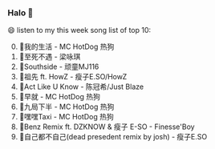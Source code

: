 

### Halo 👋

😄 listen to my this week song list of top 10:

0. 🌈我的生活 - MC HotDog 热狗
1. 🌈至死不遇 - 梁咏琪
2. 🌈Southside - 顽童MJ116
3. 🌈祖先 ft. HowZ - 瘦子E.SO/HowZ
4. 🌈Act Like U Know - 陈冠希/Just Blaze
5. 🌈早就 - MC HotDog 热狗
6. 🌈九局下半 - MC HotDog 热狗
7. 🌈嘿嘿Taxi - MC HotDog 热狗
8. 🌈Benz Remix ft. DZKNOW & 瘦子 E-SO - Finesse'Boy
9. 🌈自己都不自己(dead presedent remix by josh) - 瘦子E.SO

